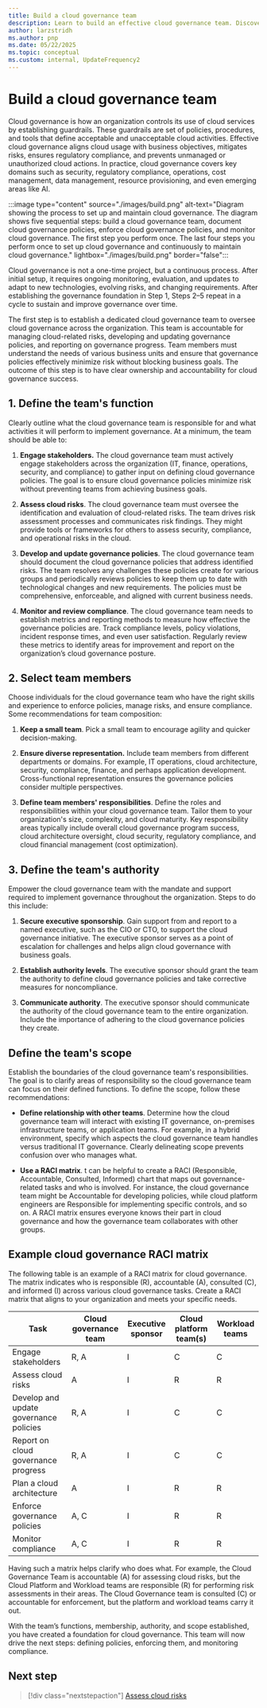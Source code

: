 ```yaml
---
title: Build a cloud governance team
description: Learn to build an effective cloud governance team. Discover responsibilities and strategies for managing cloud risks and developing cloud governance policies.
author: larzstridh
ms.author: pnp
ms.date: 05/22/2025
ms.topic: conceptual
ms.custom: internal, UpdateFrequency2
---
```


# Build a cloud governance team

Cloud governance is how an organization controls its use of cloud services by establishing guardrails. These guardrails are set of policies, procedures, and tools that define acceptable and unacceptable cloud activities. Effective cloud governance aligns cloud usage with business objectives, mitigates risks, ensures regulatory compliance, and prevents unmanaged or unauthorized cloud actions. In practice, cloud governance covers key domains such as security, regulatory compliance, operations, cost management, data management, resource provisioning, and even emerging areas like AI.

:::image type="content" source="./images/build.png" alt-text="Diagram showing the process to set up and maintain cloud governance. The diagram shows five sequential steps: build a cloud governance team, document cloud governance policies, enforce cloud governance policies, and monitor cloud governance. The first step you perform once. The last four steps you perform once to set up cloud governance and continuously to maintain cloud governance." lightbox="./images/build.png" border="false":::

Cloud governance is not a one-time project, but a continuous process. After initial setup, it requires ongoing monitoring, evaluation, and updates to adapt to new technologies, evolving risks, and changing requirements. After establishing the governance foundation in Step 1, Steps 2–5 repeat in a cycle to sustain and improve governance over time.

The first step is to establish a dedicated cloud governance team to oversee cloud governance across the organization. This team is accountable for managing cloud-related risks, developing and updating governance policies, and reporting on governance progress. Team members must understand the needs of various business units and ensure that governance policies effectively minimize risk without blocking business goals. The outcome of this step is to have clear ownership and accountability for cloud governance success.

## 1. Define the team's function

Clearly outline what the cloud governance team is responsible for and what activities it will perform to implement governance. At a minimum, the team should be able to:

1. **Engage stakeholders.** The cloud governance team must actively engage stakeholders across the organization (IT, finance, operations, security, and compliance) to gather input on defining cloud governance policies. The goal is to ensure cloud governance policies minimize risk without preventing teams from achieving business goals.

2. **Assess cloud risks**. The cloud governance team must oversee the identification and evaluation of cloud-related risks. The team drives risk assessment processes and communicates risk findings. They might provide tools or frameworks for others to assess security, compliance, and operational risks in the cloud.

3. **Develop and update governance policies**. The cloud governance team should document the cloud governance policies that address identified risks. The team resolves any challenges these policies create for various groups and periodically reviews policies to keep them up to date with technological changes and new requirements. The policies must be comprehensive, enforceable, and aligned with current business needs.

4. **Monitor and review compliance**. The cloud governance team needs to establish metrics and reporting methods to measure how effective the governance policies are. Track compliance levels, policy violations, incident response times, and even user satisfaction. Regularly review these metrics to identify areas for improvement and report on the organization’s cloud governance posture.

## 2. Select team members

Choose individuals for the cloud governance team who have the right skills and experience to enforce policies, manage risks, and ensure compliance. Some recommendations for team composition:

1. **Keep a small team**. Pick a small team to encourage agility and quicker decision-making.

2. **Ensure diverse representation.** Include team members from different departments or domains. For example, IT operations, cloud architecture, security, compliance, finance, and perhaps application development. Cross-functional representation ensures the governance policies consider multiple perspectives.

3. **Define team members' responsibilities**. Define the roles and responsibilities within your cloud governance team. Tailor them to your organization's size, complexity, and cloud maturity. Key responsibility areas typically include overall cloud governance program success, cloud architecture oversight, cloud security, regulatory compliance, and cloud financial management (cost optimization).

## 3. Define the team's authority

Empower the cloud governance team with the mandate and support required to implement governance throughout the organization. Steps to do this include:

1. **Secure executive sponsorship**. Gain support from and report to a named executive, such as the CIO or CTO, to support the cloud governance initiative. The executive sponsor serves as a point of escalation for challenges and helps align cloud governance with business goals.

2. **Establish authority levels**. The executive sponsor should grant the team the authority to define cloud governance policies and take corrective measures for noncompliance.

3. **Communicate authority**. The executive sponsor should communicate the authority of the cloud governance team to the entire organization. Include the importance of adhering to the cloud governance policies they create.

## Define the team's scope

Establish the boundaries of the cloud governance team's responsibilities. The goal is to clarify areas of responsibility so the cloud governance team can focus on their defined functions. To define the scope, follow these recommendations:

- **Define relationship with other teams**. Determine how the cloud governance team will interact with existing IT governance, on-premises infrastructure teams, or application teams. For example, in a hybrid environment, specify which aspects the cloud governance team handles versus traditional IT governance. Clearly delineating scope prevents confusion over who manages what.

- **Use a RACI matrix**. t can be helpful to create a RACI (Responsible, Accountable, Consulted, Informed) chart that maps out governance-related tasks and who is involved. For instance, the cloud governance team might be Accountable for developing policies, while cloud platform engineers are Responsible for implementing specific controls, and so on. A RACI matrix ensures everyone knows their part in cloud governance and how the governance team collaborates with other groups.

## Example cloud governance RACI matrix

The following table is an example of a RACI matrix for cloud governance. The matrix indicates who is responsible (R), accountable (A), consulted (C), and informed (I) across various cloud governance tasks. Create a RACI matrix that aligns to your organization and meets your specific needs.

| Task | Cloud governance team | Executive sponsor | Cloud platform team(s) | Workload teams |
|---|---|---|---|---|
| Engage stakeholders | R, A | I | C | C |
| Assess cloud risks | A | I | R | R |
| Develop and update governance policies | R, A | I | C | C |
| Report on cloud governance progress | R, A | I | C | C |
| Plan a cloud architecture | A | I | R | R |
| Enforce governance policies | A, C | I | R | R |
| Monitor compliance | A, C | I | R | R |

Having such a matrix helps clarify who does what. For example, the Cloud Governance Team is accountable (A) for assessing cloud risks, but the Cloud Platform and Workload teams are responsible (R) for performing risk assessments in their areas. The Cloud Governance team is consulted (C) or accountable for enforcement, but the platform and workload teams carry it out.

With the team’s functions, membership, authority, and scope established, you have created a foundation for cloud governance. This team will now drive the next steps: defining policies, enforcing them, and monitoring compliance.

## Next step

> [!div class="nextstepaction"]
> [Assess cloud risks](assess-cloud-risks.md)
